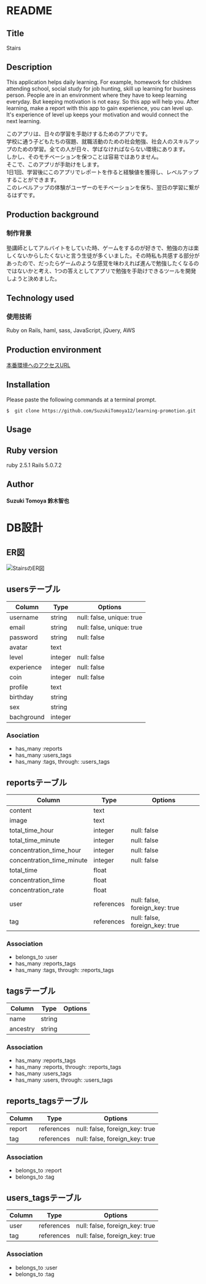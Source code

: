 # README
## Title
Stairs

## Description
This application helps daily learning.
For example, homework for children attending school, social study for job hunting, skill up learning for business person.
People are in an environment where they have to keep learning everyday.
But keeping motivation is not easy. So this app will help you.
After learning, make a report with this app to gain experience, you can level up.
It's experience of level up keeps your motivation and would connect the next learning.

このアプリは、日々の学習を手助けするためのアプリです。  
学校に通う子どもたちの宿題、就職活動のための社会勉強、社会人のスキルアップのための学習。全ての人が日々、学ばなければならない環境にあります。  
しかし、そのモチベーションを保つことは容易ではありません。  
そこで、このアプリが手助けをします。  
1日1回、学習後にこのアプリでレポートを作ると経験値を獲得し、レベルアップすることができます。  
このレベルアップの体験がユーザーのモチベーションを保ち、翌日の学習に繋がるはずです。

## Production background
### 制作背景
塾講師としてアルバイトをしていた時、ゲームをするのが好きで、勉強の方は楽しくないからしたくないと言う生徒が多くいました。その時私も共感する部分があったので、だったらゲームのような感覚を味わえれば進んで勉強したくなるのではないかと考え、1つの答えとしてアプリで勉強を手助けできるツールを開発しようと決めました。

## Technology used
### 使用技術
Ruby on Rails, haml, sass, JavaScript, jQuery, AWS

## Production environment
[本番環境へのアクセスURL](http://18.176.92.110/)

## Installation
Please paste the following commands at a terminal prompt.

```
$  git clone https://github.com/SuzukiTomoya12/learning-promotion.git
```
## Usage



## Ruby version
ruby 2.5.1
Rails 5.0.7.2


## Author
#### Suzuki Tomoya 鈴木智也


# DB設計
## ER図
![StairsのER図](#)

## usersテーブル
|Column|Type|Options|
|------|----|-------|
|username|string|null: false, unique: true|
|email|string|null: false, unique: true|
|password|string|null: false|
|avatar|text||
|level|integer|null: false|
|experience|integer|null: false|
|coin|integer|null: false|
|profile|text||
|birthday|string||
|sex|string||
|bachground|integer||

### Asociation
- has_many :reports
- has_many :users_tags
- has_many  :tags, through: :users_tags

## reportsテーブル
|Column|Type|Options|
|------|----|-------|
|content|text||
|image|text||
|total_time_hour|integer|null: false|
|total_time_minute|integer|null: false|
|concentration_time_hour|integer|null: false|
|concentration_time_minute|integer|null: false|
|total_time|float||
|concentration_time|float||
|concentration_rate|float||
|user|references|null: false, foreign_key: true|
|tag|references|null: false, foreign_key: true|

### Association
- belongs_to :user
- has_many :reports_tags
- has_many  :tags, through: :reports_tags


## tagsテーブル
|Column|Type|Options|
|------|----|-------|
|name|string||
|ancestry|string||
### Association
- has_many :reports_tags
- has_many  :reports, through: :reports_tags
- has_many :users_tags
- has_many  :users, through: :users_tags

## reports_tagsテーブル
|Column|Type|Options|
|------|----|-------|
|report|references|null: false, foreign_key: true|
|tag|references|null: false, foreign_key: true|
### Association
- belongs_to :report
- belongs_to :tag

## users_tagsテーブル
|Column|Type|Options|
|------|----|-------|
|user|references|null: false, foreign_key: true|
|tag|references|null: false, foreign_key: true|
### Association
- belongs_to :user
- belongs_to :tag

